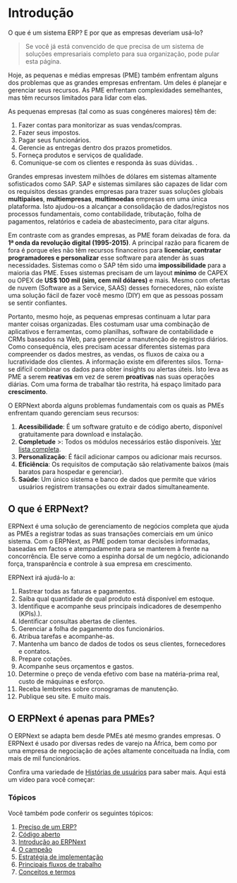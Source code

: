 # Introdução



O que é um sistema ERP? E por que as empresas deveriam usá-lo?


> Se você já está convencido de que precisa de um sistema de soluções empresariais completo para sua organização, pode pular esta página.
> 
> 

Hoje, as pequenas e médias empresas (PME) também enfrentam alguns dos problemas que as grandes empresas enfrentam. Um deles é planejar e gerenciar seus recursos. As PME enfrentam complexidades semelhantes, mas têm recursos limitados para lidar com elas.

As pequenas empresas (tal como as suas congéneres maiores) têm de:

1. Fazer contas para monitorizar as suas vendas/compras.
2. Fazer seus impostos.
3. Pagar seus funcionários.
4. Gerencie as entregas dentro dos prazos prometidos.
5. Forneça produtos e serviços de qualidade.
6. Comunique-se com os clientes e responda às suas dúvidas. .

Grandes empresas investem milhões de dólares em sistemas altamente sofisticados como SAP. SAP e sistemas similares são capazes de lidar com os requisitos dessas grandes empresas para trazer suas soluções globais **multipaíses**, **multiempresas**, **multimoedas** empresas em uma única plataforma. Isto ajudou-os a alcançar a consolidação de dados/registos nos processos fundamentais, como contabilidade, tributação, folha de pagamentos, relatórios e cadeia de abastecimento, para citar alguns.

Em contraste com as grandes empresas, as PME foram deixadas de fora. da **1ª onda da revolução digital (1995-2015)**. A principal razão para ficarem de fora é porque eles não têm recursos financeiros para **licenciar, contratar programadores e personalizar** esse software para atender às suas necessidades. Sistemas como o SAP têm sido uma **impossibilidade** para a maioria das PME. Esses sistemas precisam de um layout **mínimo** de CAPEX ou OPEX de **US$ 100 mil (sim, cem mil dólares)** e mais. Mesmo com ofertas de nuvem (Software as a Service, SAAS) desses fornecedores, não existe uma solução fácil de fazer você mesmo (DIY) em que as pessoas possam se sentir confiantes.

Portanto, mesmo hoje, as pequenas empresas continuam a lutar para manter coisas organizadas. Eles costumam usar uma combinação de aplicativos e ferramentas, como planilhas, software de contabilidade e CRMs baseados na Web, para gerenciar a manutenção de registros diários. Como consequência, eles precisam acessar diferentes sistemas para compreender os dados mestres, as vendas, os fluxos de caixa ou a lucratividade dos clientes. A informação existe em diferentes silos. Torna-se difícil combinar os dados para obter insights ou alertas úteis. Isto leva as PME a serem **reativas** em vez de serem **proativas** nas suas operações diárias. Com uma forma de trabalhar tão restrita, há espaço limitado para **crescimento**.

O ERPNext aborda alguns problemas fundamentais com os quais as PMEs enfrentam quando gerenciam seus recursos:

1. **Acessibilidade**: É um software gratuito e de código aberto, disponível gratuitamente para download e instalação.
2. **Completude** >: Todos os módulos necessários estão disponíveis. [Ver lista completa](https://erpnext.com/docs/v13/user/manual/en).
3. **Personalização**: É fácil adicionar campos ou adicionar mais recursos.
4. **Eficiência**: Os requisitos de computação são relativamente baixos (mais baratos para hospedar e gerenciar).
5. **Saúde**: Um único sistema e banco de dados que permite que vários usuários registrem transações ou extrair dados simultaneamente.

## O que é ERPNext?

ERPNext é uma solução de gerenciamento de negócios completa que ajuda as PMEs a registrar todas as suas transações comerciais em um único sistema. Com o ERPNext, as PME podem tomar decisões informadas, baseadas em factos e atempadamente para se manterem à frente na concorrência. Ele serve como a espinha dorsal de um negócio, adicionando força, transparência e controle à sua empresa em crescimento.

ERPNext irá ajudá-lo a:

1. Rastrear todas as faturas e pagamentos.
2. Saiba qual quantidade de qual produto está disponível em estoque.
3. Identifique e acompanhe seus principais indicadores de desempenho (KPIs).).
4. Identificar consultas abertas de clientes.
5. Gerenciar a folha de pagamento dos funcionários.
6. Atribua tarefas e acompanhe-as.
7. Mantenha um banco de dados de todos os seus clientes, fornecedores e contatos.
8. Prepare cotações.
9. Acompanhe seus orçamentos e gastos.
10. Determine o preço de venda efetivo com base na matéria-prima real, custo de máquinas e esforço.
11. Receba lembretes sobre cronogramas de manutenção.
12. Publique seu site.
E muito mais.

## O ERPNext é apenas para PMEs?

O ERPNext se adapta bem desde PMEs até mesmo grandes empresas. O ERPNext é usado por diversas redes de varejo na África, bem como por uma empresa de negociação de ações altamente conceituada na Índia, com mais de mil funcionários.

Confira uma variedade de [Histórias de usuários](https://erpnext.com/blog/customer-success-stories) para saber mais. Aqui está um vídeo para você começar:

### Tópicos

Você também pode conferir os seguintes tópicos:

1. [Preciso de um ERP?](/docs/pt/introduction/do-i-need-an-erp)
2. [Código aberto](/docs/pt/introduction/open-source)
3. [Introdução ao ERPNext](/docs/pt/introduction/getting-started-with-erpnext)
4. [O campeão](/docs/pt/introduction/the-champion)
5. [Estratégia de implementação](/docs/pt/introduction/implementation-strategy)
6. [Principais fluxos de trabalho](/docs/pt/introduction/key-workflows)
7. [Conceitos e termos](/docs/pt/introduction/concepts-and-terms)


